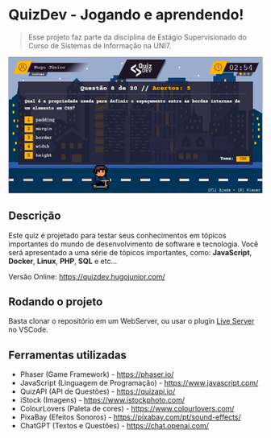 # QuizDev - Jogando e aprendendo!

> Esse projeto faz parte da disciplina de Estágio Supervisionado do Curso de Sistemas de Informação na UNI7. 

![QuizDEV](images/game-screenshot.png "QuizDEV")

## Descrição
Este quiz é projetado para testar seus conhecimentos em tópicos importantes do mundo de desenvolvimento de software e tecnologia. Você será apresentado a uma série de tópicos importantes, como: **JavaScript**, **Docker**, **Linux**, **PHP**, **SQL** e etc...

Versão Online: https://quizdev.hugojunior.com/

## Rodando o projeto
Basta clonar o repositório em um WebServer, ou usar o plugin [Live Server](https://github.com/ritwickdey/vscode-live-server) no VSCode.

## Ferramentas utilizadas
- Phaser (Game Framework) - https://phaser.io/
- JavaScript (Linguagem de Programação) - https://www.javascript.com/
- QuizAPI (API de Questões) - https://quizapi.io/
- iStock (Imagens) - https://www.istockphoto.com/
- ColourLovers (Paleta de cores) - https://www.colourlovers.com/
- PixaBay (Efeitos Sonoros) - https://pixabay.com/pt/sound-effects/
- ChatGPT (Textos e Questões) - https://chat.openai.com/
